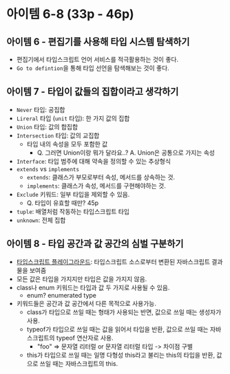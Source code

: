 # 아이템 6-8 (33p - 46p)
## 아이템 6 - 편집기를 사용해 타입 시스템 탐색하기 
- 편집기에서 타입스크립트 언어 서비스를 적극활용하는 것이 좋다.
- `Go to defintion`을 통해 타입 선언을 탐색해보는 것이 좋다.

## 아이템 7 - 타입이 값들의 집합이라고 생각하기
- `Never` 타입: 공집합
- `Lireral` 타입 (`unit` 타입): 한 가지 값의 집합
- `Union` 타입: 값의 합집합
- `Intersection` 타입: 값의 교집합
	- 타입 내의 속성을 모두 포함한 값
		- Q. 그러면 Union이랑 뭐가 달라요..?
		   A. Union은 공통으로 가지는 속성
- `Interface`: 타입 범주에 대해 약속을 정의할 수 있는 추상형식
- `extends` vs `implements` 
	- `extends`: 클래스가 부모로부터 속성, 메서드를 상속하는 것.
	- `implements`: 클래스가 속성, 메서드를 구현해야하는 것. 
- `Exclude` 키워드: 일부 타입을 제외할 수 있음. 
	- Q. 타입이 유효할 때만? 45p
- `tuple`: 배열처럼 작동하는 타입스크립트 타입
- `unknown`: 전체 집합

## 아이템 8 - 타입 공간과 값 공간의 심벌 구분하기
- [타입스크립트 플레이그라운드](https://www.typescriptlang.org/play/): 타입스크립트 소스로부터 변환된 자바스크립트 결과물을 보여줌
- 모든 값은 타입을 가지지만 타입은 값을 가지지 않음.
- class나 enum 키워드는 타입과 값 두 가지로 사용될 수 있음.
    - enum? enumerated type
- 키워드들은 공간과 값 공간에서 다른 목적으로 사용가능.
    - class가 타입으로 쓰일 때는 형태가 사용되는 반면, 값으로 쓰일 때는 생성자가 사용.
    - typeof가 타입으로 쓰일 때는 값을 읽어서 타입을 반환, 값으로 쓰일 때는 자바스크립트의 typeof 연산자로 사용.
        - "foo" => 문자열 리터럴 or 문자열 리터럴 타입 -> 차이점 구별
    - this가 타입으로 쓰일 때는 일명 다형성 this라고 불리는 this의 타입을 반환, 값으로 쓰일 때는 자바스크립트의 this.
